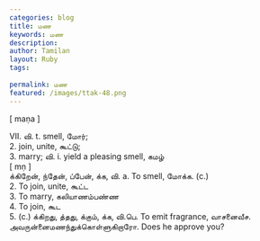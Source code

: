 ```yaml
---
categories: blog
title: மண
keywords: மண
description: 
author: Tamilan
layout: Ruby
tags: 
 
permalink: மண
featured: /images/ttak-48.png
---
```

  
[ maṇa ]  
  
VII. வி. t. smell, மோர்;  
2. join, unite, கூட்டு;  
3. marry; வி. i. yield a pleasing smell, கமழ்  
[ mṇ ]  
க்கிறேன், ந்தேன், ப்பேன், க்க, வி. a. To smell, மோக்க. (c.)  
2. To join, unite, கூட்ட  
3. To marry, கலியாணம்பண்ண  
4. To join, கூட  
5. (c.) க்கிறது, த்தது, க்கும், க்க, வி.பெ. To emit fragrance, வாசனைவீச. அவருன்னைமணந்துக்கொள்ளுகிறாரோ. Does he approve you?